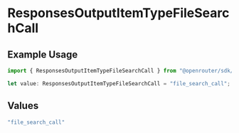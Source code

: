# ResponsesOutputItemTypeFileSearchCall

## Example Usage

```typescript
import { ResponsesOutputItemTypeFileSearchCall } from "@openrouter/sdk/models";

let value: ResponsesOutputItemTypeFileSearchCall = "file_search_call";
```

## Values

```typescript
"file_search_call"
```